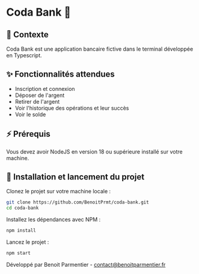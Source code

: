 # Coda Bank 💸

## 📱 Contexte
Coda Bank est une application bancaire fictive dans le terminal développée en Typescript.

## ✨ Fonctionnalités attendues
- Inscription et connexion
- Déposer de l'argent
- Retirer de l'argent
- Voir l'historique des opérations et leur succès
- Voir le solde

## ⚡️️ Prérequis
Vous devez avoir NodeJS en version 18 ou supérieure installé sur votre machine.

## 🚀 Installation et lancement du projet

Clonez le projet sur votre machine locale :
```bash
git clone https://github.com/BenoitPrmt/coda-bank.git
cd coda-bank
```

Installez les dépendances avec NPM :
```bash
npm install
```

Lancez le projet :
```bash
npm start
```

Développé par Benoit Parmentier - contact@benoitparmentier.fr